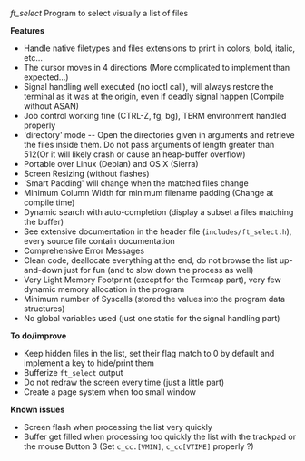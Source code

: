 *ft_select* Program to select visually a list of files

**Features**

* Handle native filetypes and files extensions to print in colors, bold, italic, etc...
* The cursor moves in 4 directions (More complicated to implement than expected...)
* Signal handling well executed (no ioctl call), will always restore the terminal as it was at the origin, even if deadly signal happen (Compile without ASAN)
* Job control working fine (CTRL-Z, fg, bg), TERM environment handled properly
* 'directory' mode -- Open the directories given in arguments and retrieve the files inside them. Do not pass arguments of length greater than 512(Or it will likely crash or cause an heap-buffer overflow)
* Portable over Linux (Debian) and OS X (Sierra)
* Screen Resizing (without flashes)
* 'Smart Padding' will change when the matched files change
* Minimum Column Width for minimum filename padding (Change at compile time)
* Dynamic search with auto-completion (display a subset a files matching the buffer)
* See extensive documentation in the header file (`includes/ft_select.h`), every source file contain documentation
* Comprehensive Error Messages
* Clean code, deallocate everything at the end, do not browse the list up-and-down just for fun (and to slow down the process as well)
* Very Light Memory Footprint (except for the Termcap part), very few dynamic memory allocation in the program
* Minimum number of Syscalls (stored the values into the program data structures)
* No global variables used (just one static for the signal handling part)

**To do/improve**

* Keep hidden files in the list, set their flag match to 0 by default and implement a key to hide/print them
* Bufferize `ft_select` output
* Do not redraw the screen every time (just a little part)
* Create a page system when too small window

**Known issues**

* Screen flash when processing the list very quickly
* Buffer get filled when processing too quickly the list with the trackpad or the mouse Button 3 (Set `c_cc.[VMIN]`, `c_cc[VTIME]` properly ?)
